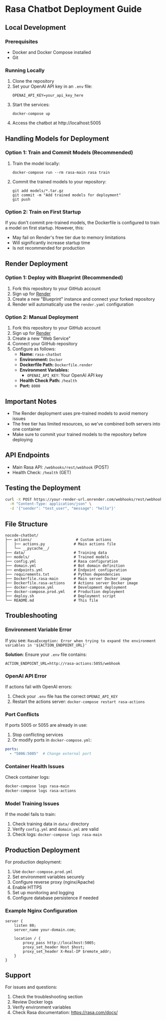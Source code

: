 # Rasa Chatbot Deployment Guide

## Local Development

### Prerequisites
- Docker and Docker Compose installed
- Git

### Running Locally
1. Clone the repository
2. Set your OpenAI API key in an `.env` file:
   ```
   OPENAI_API_KEY=your_api_key_here
   ```
3. Start the services:
   ```
   docker-compose up
   ```
4. Access the chatbot at http://localhost:5005

## Handling Models for Deployment

### Option 1: Train and Commit Models (Recommended)
1. Train the model locally:
   ```
   docker-compose run --rm rasa-main rasa train
   ```
2. Commit the trained models to your repository:
   ```
   git add models/*.tar.gz
   git commit -m "Add trained models for deployment"
   git push
   ```

### Option 2: Train on First Startup
If you don't commit pre-trained models, the Dockerfile is configured to train a model on first startup. However, this:
- May fail on Render's free tier due to memory limitations
- Will significantly increase startup time
- Is not recommended for production

## Render Deployment

### Option 1: Deploy with Blueprint (Recommended)
1. Fork this repository to your GitHub account
2. Sign up for [Render](https://render.com)
3. Create a new "Blueprint" instance and connect your forked repository
4. Render will automatically use the `render.yaml` configuration

### Option 2: Manual Deployment
1. Fork this repository to your GitHub account
2. Sign up for [Render](https://render.com)
3. Create a new "Web Service"
4. Connect your GitHub repository
5. Configure as follows:
   - **Name:** `rasa-chatbot`
   - **Environment:** `Docker`
   - **Dockerfile Path:** `Dockerfile.render`
   - **Environment Variables:**
     - `OPENAI_API_KEY`: Your OpenAI API key
   - **Health Check Path:** `/health`
   - **Port:** `8000`

## Important Notes
- The Render deployment uses pre-trained models to avoid memory issues
- The free tier has limited resources, so we've combined both servers into one container
- Make sure to commit your trained models to the repository before deploying

## API Endpoints
- Main Rasa API: `/webhooks/rest/webhook` (POST)
- Health Check: `/health` (GET)

## Testing the Deployment
```bash
curl -X POST https://your-render-url.onrender.com/webhooks/rest/webhook \
  -H "Content-Type: application/json" \
  -d '{"sender": "test_user", "message": "hello"}'
```

## File Structure

```
nocode-chatbot/
├── actions/                    # Custom actions
│   ├── actions.py             # Main actions file
│   └── __pycache__/
├── data/                      # Training data
├── models/                    # Trained models
├── config.yml                 # Rasa configuration
├── domain.yml                 # Bot domain definition
├── endpoints.yml              # Endpoint configuration
├── requirements.txt           # Python dependencies
├── Dockerfile.rasa-main       # Main server Docker image
├── Dockerfile.rasa-actions    # Actions server Docker image
├── docker-compose.yml         # Development deployment
├── docker-compose.prod.yml    # Production deployment
├── deploy.sh                  # Deployment script
└── README.md                  # This file
```

## Troubleshooting

### Environment Variable Error
If you see: `RasaException: Error when trying to expand the environment variables in '${ACTION_ENDPOINT_URL}'`

**Solution**: Ensure your `.env` file contains:
```env
ACTION_ENDPOINT_URL=http://rasa-actions:5055/webhook
```

### OpenAI API Error
If actions fail with OpenAI errors:

1. Check your `.env` file has the correct `OPENAI_API_KEY`
2. Restart the actions server: `docker-compose restart rasa-actions`

### Port Conflicts
If ports 5005 or 5055 are already in use:

1. Stop conflicting services
2. Or modify ports in `docker-compose.yml`:
```yaml
ports:
  - "5006:5005"  # Change external port
```

### Container Health Issues
Check container logs:
```bash
docker-compose logs rasa-main
docker-compose logs rasa-actions
```

### Model Training Issues
If the model fails to train:

1. Check training data in `data/` directory
2. Verify `config.yml` and `domain.yml` are valid
3. Check logs: `docker-compose logs rasa-main`

## Production Deployment

For production deployment:

1. Use `docker-compose.prod.yml`
2. Set environment variables securely
3. Configure reverse proxy (nginx/Apache)
4. Enable HTTPS
5. Set up monitoring and logging
6. Configure database persistence if needed

### Example Nginx Configuration
```nginx
server {
    listen 80;
    server_name your-domain.com;

    location / {
        proxy_pass http://localhost:5005;
        proxy_set_header Host $host;
        proxy_set_header X-Real-IP $remote_addr;
    }
}
```

## Support

For issues and questions:
1. Check the troubleshooting section
2. Review Docker logs
3. Verify environment variables
4. Check Rasa documentation: https://rasa.com/docs/ 